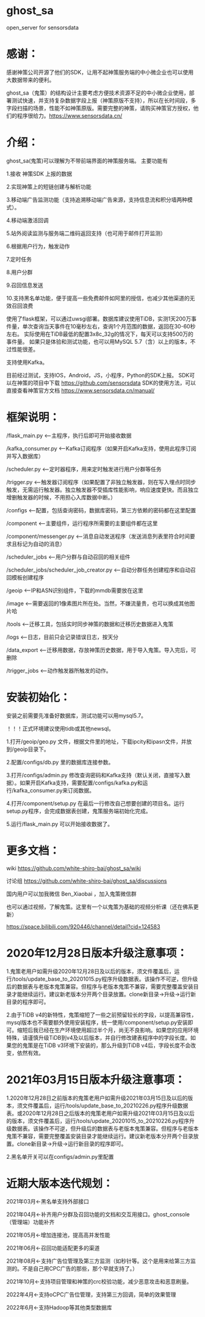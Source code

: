 # ghost_sa
open_server for sensorsdata

# 感谢：

感谢神策公司开源了他们的SDK，让用不起神策服务端的中小微企业也可以使用大数据带来的便利。

ghost_sa（鬼策）的结构设计主要考虑方便技术资源不足的中小微企业使用，部署测试快速，并支持复杂数据字段上报（神策原版不支持），所以在长时间段，多字段扫描的场景，性能不如神策原版。需要完整的神策，请购买神策官方授权，他们的程序很给力。https://www.sensorsdata.cn/


# 介绍：

ghost_sa(鬼策)可以理解为不带前端界面的神策服务端。
主要功能有

1.接收 神策SDK 上报的数据

2.实现神策上的短链创建与解析功能

3.移动端广告监测功能（支持追溯移动端广告来源，支持信息流和积分墙两种模式）。

4.移动端激活回调

5.站外阅读监测与服务端二维码返回支持（也可用于邮件打开监测）

6.根据用户行为，触发动作

7.定时任务

8.用户分群

9.召回信息发送

10.支持黑名单功能，便于提高一些免费邮件如阿里的授信，也减少其他渠道的无效召回浪费

使用了flask框架，可以通过uwsgi部署。数据库建议使用TiDB，实测1天200万事件量，单次查询当天事件在10毫秒左右，查询1个月范围的数据，返回在30-60秒左右。
实际使用在TiDB最低的配置3x8c_32g的情况下，每天可以支持500万的事件量。
如果只是体验和测试功能，也可以用MySQL 5.7（含）以上的版本，不过性能很差。

支持使用Kafka。

目前经过测试，支持IOS，Android，JS，小程序，Python的SDK上报。
SDK可以在神策的项目中下载 https://github.com/sensorsdata
SDK的使用方法，可以直接查看神策官方文档 https://www.sensorsdata.cn/manual/


# 框架说明：

/flask_main.py <--主程序，执行后即可开始接收数据

/kafka_consumer.py <--Kafka订阅程序（如果开启Kafka支持，使用此程序订阅并写入数据库）

/scheduler.py <--定时器程序，用来定时触发进行用户分群等任务

/trigger.py <--触发器订阅程序（如果配置了非独立触发器，则在写入埋点时同步触发，无需运行触发器。独立触发器不受插库性能影响，响应速度更快。而且独立增删触发器的时候，不用担心入库数据中断。）

/configs <--配置，包括查询密码，数据库密码，第三方依赖的密码都在这里配置

/component <--主要组件，运行程序所需要的主要组件都在这里

/component/messenger.py <--消息自动发送程序（发送消息列表里符合时间要求且标记为自动的消息）

/scheduler_jobs <--用户分群与自动召回的相关组件

/scheduler_jobs/scheduler_job_creator.py <--自动分群任务创建程序和自动召回模板创建程序

/geoip <--IP和ASN识别组件，下载的mmdb需要放在这里

/image <--需要返回的1像素图片所在处。当然，不嫌流量贵，也可以换成其他图片哈

/tools <--迁移工具，包括实时同步神策的数据和迁移历史数据进入鬼策

/logs <--日志，目前只会记录错误日志，按天分

/data_export <--迁移用数据，存放神策历史数据，用于导入鬼策。导入完后，可删除

/trigger_jobs <--动作触发器所触发的动作。


# 安装初始化：

安装之前需要先准备好数据库，测试功能可以用mysql5.7。

！！！正式环境建议使用tidb或其他newsql。

1.打开/geoip/geo.py 文件，根据文件里的地址，下载ipcity和ipasn文件，并放到/geoip目录下。

2.配置/configs/db.py 里的数据库连接参数。

3.打开/configs/admin.py 修改查询密码和Kafka支持（默认关闭，直接写入数据）。如果开启Kafka支持，需要配置/configs/kafka.py和运行/kafka_consumer.py来订阅数据。

4.打开/component/setup.py 在最后一行修改自己想要创建的项目名。运行setup.py程序，会完成数据表创建，鬼策服务端初始化完成。

5.运行/flask_main.py 可以开始接收数据了。

# 更多文档：

wiki  https://github.com/white-shiro-bai/ghost_sa/wiki

讨论组 https://github.com/white-shiro-bai/ghost_sa/discussions

国内用户可以加我微信 Ben_Xiaobai ，加入鬼策微信群

也可以通过视频，了解鬼策。这里有一个以鬼策为基础的视频分析课（还在佛系更新）

https://space.bilibili.com/920446/channel/detail?cid=124583


# 2020年12月28日版本升级注意事项：

1.鬼策老用户如需升级2020年12月28日及以后的版本，须文件覆盖后，运行/tools/update_base_to_20201015.py程序升级数据表。该操作不可逆，但升级后的数据表与老版本鬼策兼容。但程序与老版本鬼策不兼容，需要完整覆盖安装目录才能继续运行。建议新老版本分开两个目录放置。clone新目录->升级->运行新目录的程序即可。

2.由于TiDB v4的新特性，鬼策缩短了一些之前预留较长的字段，以提高兼容性，mysql版本也不需要额外使用安装程序，统一使用/component/setup.py安装即可。缩短后我已经在生产环境使用超过半个月，尚无不良影响。如果您的应用环境特殊，请谨慎升级TiDB到v4及以后版本，并自行修改建表程序中的字段长度。如果您的鬼策是在TiDB v3环境下安装的，那么升级到TiDB v4后，字段长度不会改变，依然有效。

# 2021年03月15日版本升级注意事项：

1.2020年12月28日之前版本的鬼策老用户如需升级2021年03月15日及以后的版本，须文件覆盖后，运行/tools/update_base_to_20210226.py程序升级数据表。或2020年12月28日之后版本的鬼策老用户如需升级2021年03月15日及以后的版本，须文件覆盖后，运行/tools/update_20201015_to_20210226.py程序升级数据表。该操作不可逆，但升级后的数据表与老版本鬼策兼容。但程序与老版本鬼策不兼容，需要完整覆盖安装目录才能继续运行。建议新老版本分开两个目录放置。clone新目录->升级->运行新目录的程序即可。

2.黑名单开关可以在configs/admin.py里配置


# 近期大版本迭代规划：

2021年03月<-黑名单支持外部接口

2021年04月<-补齐用户分群及召回功能的文档和交互用接口。ghost_console（管理端）功能补齐

2021年05月<-增加连接池，提高高并发性能

2021年06月<-召回功能适配更多的渠道

2021年08月<-支持广告位管理及第三方监测（如秒针等。这个是用来给第三方监测的。不是自己用CPC广告的那些，那个早就支持了。）

2021年10月<-支持项目管理和神策的crc校验功能，减少恶意攻击和恶意刷量。

2022年4月<-支持oCPC广告位管理，支持第三方回调，简单的效果管理

2022年6月<-支持Hadoop等其他类型数据库
